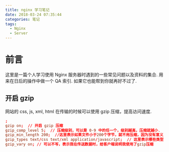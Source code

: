 ```yaml
---
title: nginx 学习笔记
date: 2018-03-24 07:35:44
categories: 笔记
tags:
  - Nginx
  - Server
---
```


# 前言

这里是一篇个人学习使用 Nginx 服务器时遇到的一些常见问题以及资料的集合. 用来在日后的操作中做一个 QA 索引. 如果它也能帮到你就再好不过了.

<!-- more -->

## 开启 gzip

网站的 css, js, xml, html 在传输的时候可以使用 gzip 压缩，提高访问速度.

``` conf
;
gzip on;  // 开启 gzip 压缩
gzip_comp_level 5;  // 压缩级别，可以是 0-9 中的任一个，级别越高，压缩就越小.
gzip_min_length 200;  //这里表示如果文件小于200个字节，就不用压缩，因为没有意义，本来就很小
gzip_types text/css text/xml application/javascript;  // 这里表示哪些类型的文件要压缩，text/html类型是默认的不需要写，如果不知道文件有哪些类型，可以在nginx目录中找到文件类型，/var/mywww/nginx/conf/mime.types 文件中记录了所有可以压缩的文件类型
gzip_vary on; // 可以不写，表示我在传送数据时，给客户端说明我使用了gzip压缩
```
